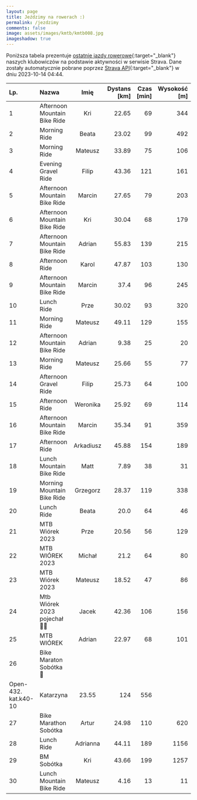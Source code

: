 ```yaml
---
layout: page
title: Jeździmy na rowerach :)
permalink: /jezdzimy
comments: false
image: assets/images/kmtb/kmtb008.jpg
imageshadow: true
---
```


Poniższa tabela prezentuje [ostatnie jazdy rowerowe](https://www.strava.com/clubs/336381){:target="_blank"} naszych klubowiczów na podstawie aktywności w serwisie Strava. Dane zostały automatycznie pobrane poprzez [Strava API](https://developers.strava.com/docs/reference/#api-Clubs-getClubActivitiesById){:target="_blank"} w dniu 2023-10-14 04:44.

Lp. | Nazwa | Imię | Dystans [km] | Czas [min] | Wysokość [m]
:--- | :--- | :---: | ---: | ---: | ---:
1|Afternoon Mountain Bike Ride|Kri|22.65|69|344
2|Morning Ride|Beata|23.02|99|492
3|Morning Ride|Mateusz|33.89|75|106
4|Evening Gravel Ride|Filip|43.36|121|161
5|Afternoon Mountain Bike Ride|Marcin|27.65|79|203
6|Afternoon Mountain Bike Ride|Kri|30.04|68|179
7|Afternoon Mountain Bike Ride|Adrian|55.83|139|215
8|Afternoon Ride|Karol|47.87|103|130
9|Afternoon Mountain Bike Ride|Marcin|37.4|96|245
10|Lunch Ride|Prze|30.02|93|320
11|Morning Ride|Mateusz|49.11|129|155
12|Afternoon Mountain Bike Ride|Adrian|9.38|25|20
13|Morning Ride|Mateusz|25.66|55|77
14|Afternoon Gravel Ride|Filip|25.73|64|100
15|Afternoon Ride|Weronika|25.92|69|114
16|Afternoon Mountain Bike Ride|Marcin|35.34|91|359
17|Afternoon Ride|Arkadiusz|45.88|154|189
18|Lunch Mountain Bike Ride|Matt|7.89|38|31
19|Morning Mountain Bike Ride|Grzegorz|28.37|119|338
20|Lunch Ride|Beata|20.0|64|46
21|MTB Wiórek 2023|Prze|20.56|56|129
22|MTB WIÓREK 2023|Michał|21.2|64|80
23|MTB Wiórek 2023|Mateusz|18.52|47|86
24|Mtb Wiórek 2023 pojechał 🚴‍♂️|Jacek|42.36|106|156
25|MTB WIÓREK|Adrian|22.97|68|101
26|Bike Maraton Sobótka 🚴
Open-432.  kat.k40-10|Katarzyna|23.55|124|556
27|Bike Marathon Sobótka|Artur|24.98|110|620
28|Lunch Ride|Adrianna|44.11|189|1156
29|BM Sobótka|Kri|43.66|199|1257
30|Lunch Mountain Bike Ride|Mateusz|4.16|13|11
